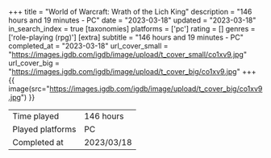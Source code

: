 +++
title = "World of Warcraft: Wrath of the Lich King"
description = "146 hours and 19 minutes - PC"
date = "2023-03-18"
updated = "2023-03-18"
in_search_index = true
[taxonomies]
platforms = ['pc']
rating = []
genres = ['role-playing (rpg)']
[extra]
subtitle = "146 hours and 19 minutes - PC"
completed_at = "2023-03-18"
url_cover_small = "https://images.igdb.com/igdb/image/upload/t_cover_small/co1xv9.jpg"
url_cover_big = "https://images.igdb.com/igdb/image/upload/t_cover_big/co1xv9.jpg"
+++
{{ image(src="https://images.igdb.com/igdb/image/upload/t_cover_big/co1xv9.jpg") }}

|              |            |
| ------------ | ---------- |
| Time played  | 146 hours |
| Played platforms    | PC |
| Completed at | 2023/03/18 |


